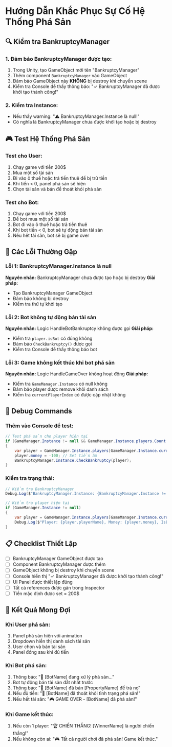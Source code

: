 # Hướng Dẫn Khắc Phục Sự Cố Hệ Thống Phá Sản

## 🔍 **Kiểm tra BankruptcyManager**

### **1. Đảm bảo BankruptcyManager được tạo:**
1. Trong Unity, tạo GameObject mới tên "BankruptcyManager"
2. Thêm component `BankruptcyManager` vào GameObject
3. Đảm bảo GameObject này **KHÔNG** bị destroy khi chuyển scene
4. Kiểm tra Console để thấy thông báo: "✓ BankruptcyManager đã được khởi tạo thành công!"

### **2. Kiểm tra Instance:**
- Nếu thấy warning: "⚠️ BankruptcyManager.Instance là null!"
- Có nghĩa là BankruptcyManager chưa được khởi tạo hoặc bị destroy

## 🎮 **Test Hệ Thống Phá Sản**

### **Test cho User:**
1. Chạy game với tiền 200$
2. Mua một số tài sản
3. Đi vào ô thuế hoặc trả tiền thuê để bị trừ tiền
4. Khi tiền < 0, panel phá sản sẽ hiện
5. Chọn tài sản và bán để thoát khỏi phá sản

### **Test cho Bot:**
1. Chạy game với tiền 200$
2. Để bot mua một số tài sản
3. Bot đi vào ô thuế hoặc trả tiền thuê
4. Khi bot tiền < 0, bot sẽ tự động bán tài sản
5. Nếu hết tài sản, bot sẽ bị game over

## 🐛 **Các Lỗi Thường Gặp**

### **Lỗi 1: BankruptcyManager.Instance là null**
**Nguyên nhân:** BankruptcyManager chưa được tạo hoặc bị destroy
**Giải pháp:**
- Tạo BankruptcyManager GameObject
- Đảm bảo không bị destroy
- Kiểm tra thứ tự khởi tạo

### **Lỗi 2: Bot không tự động bán tài sản**
**Nguyên nhân:** Logic HandleBotBankruptcy không được gọi
**Giải pháp:**
- Kiểm tra `player.isBot` có đúng không
- Đảm bảo `CheckBankruptcy()` được gọi
- Kiểm tra Console để thấy thông báo bot

### **Lỗi 3: Game không kết thúc khi bot phá sản**
**Nguyên nhân:** Logic HandleGameOver không hoạt động
**Giải pháp:**
- Kiểm tra `GameManager.Instance` có null không
- Đảm bảo player được remove khỏi danh sách
- Kiểm tra `currentPlayerIndex` có được cập nhật không

## 🔧 **Debug Commands**

### **Thêm vào Console để test:**
```csharp
// Test phá sản cho player hiện tại
if (GameManager.Instance != null && GameManager.Instance.players.Count > 0)
{
    var player = GameManager.Instance.players[GameManager.Instance.currentPlayerIndex];
    player.money = -100; // Set tiền âm
    BankruptcyManager.Instance.CheckBankruptcy(player);
}
```

### **Kiểm tra trạng thái:**
```csharp
// Kiểm tra BankruptcyManager
Debug.Log($"BankruptcyManager.Instance: {BankruptcyManager.Instance != null}");

// Kiểm tra player hiện tại
if (GameManager.Instance != null)
{
    var player = GameManager.Instance.players[GameManager.Instance.currentPlayerIndex];
    Debug.Log($"Player: {player.playerName}, Money: {player.money}, IsBot: {player.isBot}");
}
```

## 📋 **Checklist Thiết Lập**

- [ ] BankruptcyManager GameObject được tạo
- [ ] Component BankruptcyManager được thêm
- [ ] GameObject không bị destroy khi chuyển scene
- [ ] Console hiển thị "✓ BankruptcyManager đã được khởi tạo thành công!"
- [ ] UI Panel được thiết lập đúng
- [ ] Tất cả references được gán trong Inspector
- [ ] Tiền mặc định được set = 200$

## 🎯 **Kết Quả Mong Đợi**

### **Khi User phá sản:**
1. Panel phá sản hiện với animation
2. Dropdown hiển thị danh sách tài sản
3. User chọn và bán tài sản
4. Panel đóng sau khi đủ tiền

### **Khi Bot phá sản:**
1. Thông báo: "🤖 [BotName] đang xử lý phá sản..."
2. Bot tự động bán tài sản đắt nhất trước
3. Thông báo: "🤖 [BotName] đã bán [PropertyName] để trả nợ"
4. Nếu đủ tiền: "🤖 [BotName] đã thoát khỏi tình trạng phá sản!"
5. Nếu hết tài sản: "🎮 GAME OVER - [BotName] đã phá sản!"

### **Khi Game kết thúc:**
1. Nếu còn 1 player: "🏆 CHIẾN THẮNG! [WinnerName] là người chiến thắng!"
2. Nếu không còn ai: "🎮 Tất cả người chơi đã phá sản! Game kết thúc." 